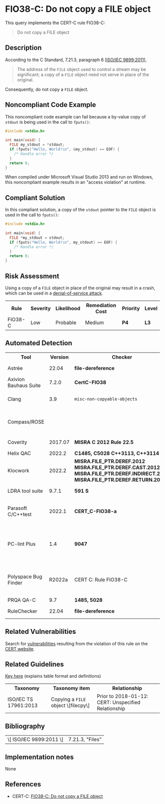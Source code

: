 # FIO38-C: Do not copy a FILE object

This query implements the CERT-C rule FIO38-C:

> Do not copy a FILE object


## Description

According to the C Standard, 7.21.3, paragraph 6 \[[ISO/IEC 9899:2011](https://wiki.sei.cmu.edu/confluence/display/c/AA.+Bibliography#AA.Bibliography-ISO-IEC9899-2011)\],

> The address of the `FILE` object used to control a stream may be significant; a copy of a `FILE` object need not serve in place of the original.


Consequently, do not copy a `FILE` object.

## Noncompliant Code Example

This noncompliant code example can fail because a by-value copy of `stdout` is being used in the call to `fputs()`:

```cpp
#include <stdio.h>
 
int main(void) {
  FILE my_stdout = *stdout;
  if (fputs("Hello, World!\n", &my_stdout) == EOF) {
    /* Handle error */
  }
  return 0;
}

```
When compiled under Microsoft Visual Studio 2013 and run on Windows, this noncompliant example results in an "access violation" at runtime.

## Compliant Solution

In this compliant solution, a copy of the `stdout` pointer to the `FILE` object is used in the call to `fputs()`:

```cpp
#include <stdio.h>
 
int main(void) {
  FILE *my_stdout = stdout;
  if (fputs("Hello, World!\n", my_stdout) == EOF) {
    /* Handle error */
  }
  return 0;
}

```

## Risk Assessment

Using a copy of a `FILE` object in place of the original may result in a crash, which can be used in a [denial-of-service attack](https://wiki.sei.cmu.edu/confluence/display/c/BB.+Definitions#BB.Definitions-denial-of-service).

<table> <tbody> <tr> <th> Rule </th> <th> Severity </th> <th> Likelihood </th> <th> Remediation Cost </th> <th> Priority </th> <th> Level </th> </tr> <tr> <td> FIO38-C </td> <td> Low </td> <td> Probable </td> <td> Medium </td> <td> <strong>P4</strong> </td> <td> <strong>L3</strong> </td> </tr> </tbody> </table>


## Automated Detection

<table> <tbody> <tr> <th> Tool </th> <th> Version </th> <th> Checker </th> <th> Description </th> </tr> <tr> <td> <a> Astrée </a> </td> <td> 22.04 </td> <td> <strong>file-dereference</strong> </td> <td> Partially checked </td> </tr> <tr> <td> <a> Axivion Bauhaus Suite </a> </td> <td> 7.2.0 </td> <td> <strong>CertC-FIO38</strong> </td> <td> Fully implemented </td> </tr> <tr> <td> <a> Clang </a> </td> <td> 3.9 </td> <td> <code>misc-non-copyable-objects</code> </td> <td> Checked with <code>clang-tidy</code> </td> </tr> <tr> <td> <a> Compass/ROSE </a> </td> <td> </td> <td> </td> <td> Can detect simple violations of this rule </td> </tr> <tr> <td> <a> Coverity </a> </td> <td> 2017.07 </td> <td> <strong>MISRA C 2012 Rule 22.5</strong> </td> <td> Partially implemented </td> </tr> <tr> <td> <a> Helix QAC </a> </td> <td> 2022.2 </td> <td> <strong>C1485, C5028</strong> <strong>C++3113, C++3114</strong> </td> <td> </td> </tr> <tr> <td> <a> Klocwork </a> </td> <td> 2022.2 </td> <td> <strong>MISRA.FILE_PTR.DEREF.2012</strong> <strong>MISRA.FILE_PTR.DEREF.CAST.2012</strong> <strong>MISRA.FILE_PTR.DEREF.INDIRECT.2012</strong> <strong>MISRA.FILE_PTR.DEREF.RETURN.2012</strong> </td> <td> </td> </tr> <tr> <td> <a> LDRA tool suite </a> </td> <td> 9.7.1 </td> <td> <strong>591 S</strong> </td> <td> Fully implemented </td> </tr> <tr> <td> <a> Parasoft C/C++test </a> </td> <td> 2022.1 </td> <td> <strong>CERT_C-FIO38-a</strong> </td> <td> A pointer to a FILE object shall not be dereferenced </td> </tr> <tr> <td> <a> PC-lint Plus </a> </td> <td> 1.4 </td> <td> <strong>9047</strong> </td> <td> Partially supported: reports when a FILE pointer is dereferenced </td> </tr> <tr> <td> <a> Polyspace Bug Finder </a> </td> <td> R2022a </td> <td> <a> CERT C: Rule FIO38-C </a> </td> <td> Checks for misuse of a FILE object (rule fully covered) </td> </tr> <tr> <td> <a> PRQA QA-C </a> </td> <td> 9.7 </td> <td> <strong>1485, 5028 </strong> </td> <td> </td> </tr> <tr> <td> <a> RuleChecker </a> </td> <td> 22.04 </td> <td> <strong>file-dereference</strong> </td> <td> Partially checked </td> </tr> </tbody> </table>


## Related Vulnerabilities

Search for [vulnerabilities](https://wiki.sei.cmu.edu/confluence/display/c/BB.+Definitions#BB.Definitions-vulnerability) resulting from the violation of this rule on the [CERT website](https://www.kb.cert.org/vulnotes/bymetric?searchview&query=FIELD+KEYWORDS+contains+FIO38-C).

## Related Guidelines

[Key here](https://wiki.sei.cmu.edu/confluence/display/c/How+this+Coding+Standard+is+Organized#HowthisCodingStandardisOrganized-RelatedGuidelines) (explains table format and definitions)

<table> <tbody> <tr> <th> Taxonomy </th> <th> Taxonomy item </th> <th> Relationship </th> </tr> <tr> <td> <a> ISO/IEC TS 17961:2013 </a> </td> <td> Copying a <code>FILE</code> object \[filecpy\] </td> <td> Prior to 2018-01-12: CERT: Unspecified Relationship </td> </tr> </tbody> </table>


## Bibliography

<table> <tbody> <tr> <td> \[ <a> ISO/IEC 9899:2011 </a> \] </td> <td> 7.21.3, "Files" </td> </tr> </tbody> </table>


## Implementation notes

None

## References

* CERT-C: [FIO38-C: Do not copy a FILE object](https://wiki.sei.cmu.edu/confluence/display/c)
